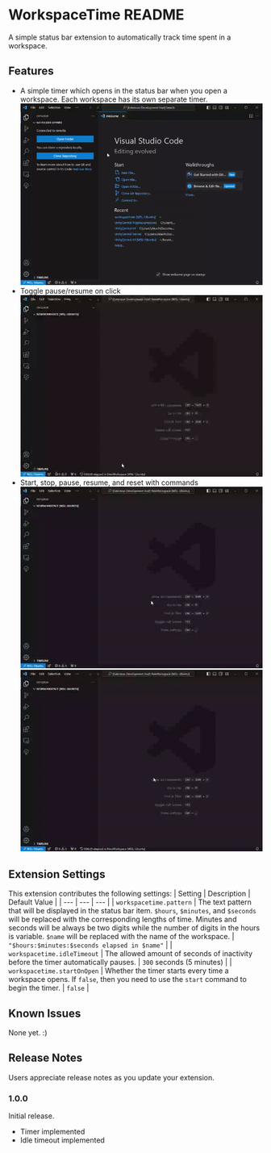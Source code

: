 # WorkspaceTime README

A simple status bar extension to automatically track time spent in a workspace.

## Features

- A simple timer which opens in the status bar when you open a workspace. Each workspace has its own separate timer.
![Open Example](./images/open.gif)
- Toggle pause/resume on click
![Toggle Example](./images/toggle.gif)
- Start, stop, pause, resume, and reset with commands
![Commands Example](./images/commands.gif)
![Reset Example](./images/reset.gif)

## Extension Settings

This extension contributes the following settings:
| Setting | Description | Default Value |
| --- | --- | --- |
| `workspacetime.pattern` | The text pattern that will be displayed in the status bar item. `$hours`, `$minutes`, and `$seconds` will be replaced with the corresponding lengths of time. Minutes and seconds will be always be two digits while the number of digits in the hours is variable. `$name` will be replaced with the name of the workspace. | `"$hours:$minutes:$seconds elapsed in $name"` |
| `workspacetime.idleTimeout` | The allowed amount of seconds of inactivity before the timer automatically pauses. | `300` seconds (5 minutes) |
| `workspacetime.startOnOpen` | Whether the timer starts every time a workspace opens. If `false`, then you need to use the `start` command to begin the timer. | `false` |

## Known Issues

None yet. :)

## Release Notes

Users appreciate release notes as you update your extension.

### 1.0.0

Initial release.
- Timer implemented
- Idle timeout implemented